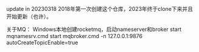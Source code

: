 update in 20230318
2018年第一次创建这个仓库，2023年终于clone下来并且开始更新（也许）。

关于MQ：
Windows本地创建rocketmq，启动nameserver和broker
start mqnamesrv.cmd
start mqbroker.cmd -n 127.0.0.1:9876 autoCreateTopicEnable=true